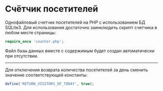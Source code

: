 Счётчик посетителей
=====================
Однофайловый счетчик посетителей на PHP с использованием БД SQLite3. Для использования достаточно заинклюдить скрипт счетчика в любом месте страницы:

```php
require_once 'counter.php';
```

Файл базы данных вместе с содержимым будет создан автоматически при отсутствии.
***
Для отключения возврата количества посетителей за день сменить значение соответствующей константы:

```php
define('RETURN_VISITORS_OF_TODAY', true);
```